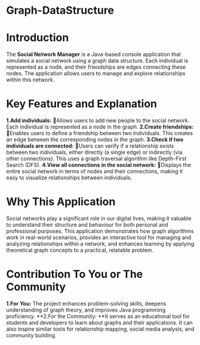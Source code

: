 # Graph-DataStructure

# Introduction

The **Social Network Manager** is a Java-based console application that simulates a social network using a graph data structure. Each individual is represented as a node, and their friendships are edges connecting these nodes. The application allows users to manage and explore relationships within this network.

# Key Features and Explanation

**1.Add individuals:**
  Allows users to add new people to the social network. Each individual is represented as a node in the graph.
**2.Create friendships:**
  Enables users to define a friendship between two individuals. This creates an edge between the corresponding nodes in the graph.
**3.Check if two individuals are connected:**
  Users can verify if a relationship exists between two individuals, either directly (a single edge) or indirectly (via other connections). This uses a graph traversal algorithm like Depth-First Search (DFS).
**4.View all connections in the social network:**
Displays the entire social network in terms of nodes and their connections, making it easy to visualize relationships between individuals.

# Why This Application

Social networks play a significant role in our digital lives, making it valuable to understand their structure and behaviour for both personal and professional purposes. This application demonstrates how graph algorithms work in real-world scenarios, provides an interactive tool for managing and analyzing relationships within a network, and enhances learning by applying theoretical graph concepts to a practical, relatable problem.

# Contribution To You or The Community

**1.For You:** The project enhances problem-solving skills, deepens understanding of graph theory, and improves Java programming proficiency.
**2.For the Community: **It serves as an educational tool for students and developers to learn about graphs and their applications. It can also inspire similar tools for relationship mapping, social media analysis, and community building.

